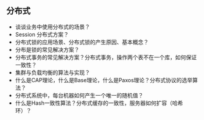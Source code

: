 ## 分布式

- 谈谈业务中使用分布式的场景？
- Session 分布式方案？
- 分布式锁的应用场景、分布式锁的产生原因、基本概念？
- 分布是锁的常见解决方案？
- 分布式事务的常见解决方案？分布式事务，操作两个表不在一个库，如何保证一致性？
- 集群与负载均衡的算法与实现？
- 什么是CAP理论，什么是Base理论，什么是Paxos理论？分布式协议的选举算法？
- 分布式系统中，每台机器如何产生一个唯一的随机值？
- 什么是Hash一致性算法？分布式缓存的一致性，服务器如何扩容（哈希环）？
